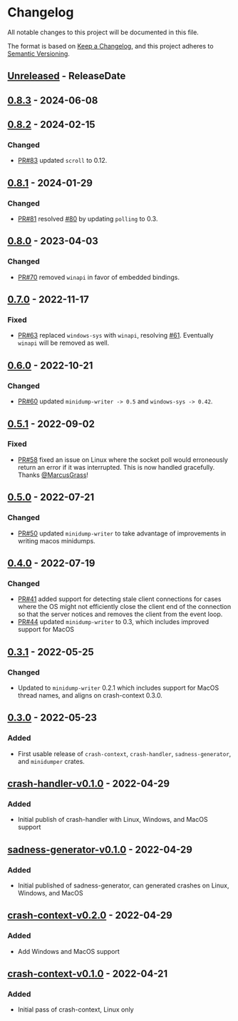 <!-- markdownlint-disable blanks-around-headings blanks-around-lists no-duplicate-heading -->

# Changelog

All notable changes to this project will be documented in this file.

The format is based on [Keep a Changelog](https://keepachangelog.com/en/1.0.0/),
and this project adheres to [Semantic Versioning](https://semver.org/spec/v2.0.0.html).

<!-- next-header -->
## [Unreleased] - ReleaseDate
## [0.8.3] - 2024-06-08
## [0.8.2] - 2024-02-15
### Changed
- [PR#83](https://github.com/EmbarkStudios/crash-handling/pull/83) updated `scroll` to 0.12.

## [0.8.1] - 2024-01-29
### Changed
- [PR#81](https://github.com/EmbarkStudios/crash-handling/pull/81) resolved [#80](https://github.com/EmbarkStudios/crash-handling/issues/80) by updating `polling` to 0.3.

## [0.8.0] - 2023-04-03
### Changed
- [PR#70](https://github.com/EmbarkStudios/crash-handling/pull/70) removed `winapi` in favor of embedded bindings.

## [0.7.0] - 2022-11-17
### Fixed
- [PR#63](https://github.com/EmbarkStudios/crash-handling/pull/63) replaced `windows-sys` with `winapi`, resolving [#61](https://github.com/EmbarkStudios/crash-handling/issues/61). Eventually `winapi` will be removed as well.

## [0.6.0] - 2022-10-21
### Changed
- [PR#60](https://github.com/EmbarkStudios/crash-handling/pull/60) updated `minidump-writer -> 0.5` and `windows-sys -> 0.42`.

## [0.5.1] - 2022-09-02
### Fixed
- [PR#58](https://github.com/EmbarkStudios/crash-handling/pull/58) fixed an issue on Linux where the socket poll would erroneously return an error if it was interrupted. This is now handled gracefully. Thanks [@MarcusGrass](https://github.com/MarcusGrass)!

## [0.5.0] - 2022-07-21
### Changed
- [PR#50](https://github.com/EmbarkStudios/crash-handling/pull/50) updated `minidump-writer` to take advantage of improvements in writing macos minidumps.

## [0.4.0] - 2022-07-19
### Changed
- [PR#41](https://github.com/EmbarkStudios/crash-handling/pull/41) added support for detecting stale client connections for cases where the OS might not efficiently close the client end of the connection so that the server notices and removes the client from the event loop.
- [PR#44](https://github.com/EmbarkStudios/crash-handling/pull/44) updated `minidump-writer` to 0.3, which includes improved support for MacOS

## [0.3.1] - 2022-05-25
### Changed
- Updated to `minidump-writer` 0.2.1 which includes support for MacOS thread names, and aligns on crash-context 0.3.0.

## [0.3.0] - 2022-05-23
### Added
- First usable release of `crash-context`, `crash-handler`, `sadness-generator`, and `minidumper` crates.

## [crash-handler-v0.1.0] - 2022-04-29
### Added
- Initial publish of crash-handler with Linux, Windows, and MacOS support

## [sadness-generator-v0.1.0] - 2022-04-29
### Added
- Initial published of sadness-generator, can generated crashes on Linux, Windows, and MacOS

## [crash-context-v0.2.0] - 2022-04-29
### Added
- Add Windows and MacOS support

## [crash-context-v0.1.0] - 2022-04-21
### Added
- Initial pass of crash-context, Linux only

<!-- next-url -->
[Unreleased]: https://github.com/EmbarkStudios/crash-handling/compare/minidumper-0.8.3...HEAD
[0.8.3]: https://github.com/EmbarkStudios/crash-handling/compare/minidumper-0.8.2...minidumper-0.8.3
[0.8.2]: https://github.com/EmbarkStudios/crash-handling/compare/minidumper-0.8.1...minidumper-0.8.2
[0.8.1]: https://github.com/EmbarkStudios/crash-handling/compare/minidumper-0.8.0...minidumper-0.8.1
[0.8.0]: https://github.com/EmbarkStudios/crash-handling/compare/minidumper-0.7.0...minidumper-0.8.0
[0.7.0]: https://github.com/EmbarkStudios/crash-handling/compare/minidumper-0.6.0...minidumper-0.7.0
[0.6.0]: https://github.com/EmbarkStudios/crash-handling/compare/minidumper-0.5.1...minidumper-0.6.0
[0.5.1]: https://github.com/EmbarkStudios/crash-handling/compare/minidumper-0.5.0...minidumper-0.5.1
[0.5.0]: https://github.com/EmbarkStudios/crash-handling/compare/minidumper-0.4.0...minidumper-0.5.0
[0.4.0]: https://github.com/EmbarkStudios/crash-handling/compare/0.3.1...minidumper-0.4.0
[0.3.1]: https://github.com/EmbarkStudios/crash-handling/compare/0.3.0...0.3.1
[0.3.0]: https://github.com/EmbarkStudios/crash-handling/compare/crash-handler-v0.1.0...0.3.0
[crash-handler-v0.1.0]: https://github.com/EmbarkStudios/crash-handling/releases/tag/crash-handler-v0.1.0
[sadness-generator-v0.1.0]: https://github.com/EmbarkStudios/crash-handling/releases/tag/sadness-generator-v0.1.0
[crash-context-v0.2.0]: https://github.com/EmbarkStudios/crash-handling/releases/tag/crash-context-v0.2.0
[crash-context-v0.1.0]: https://github.com/EmbarkStudios/crash-handling/releases/tag/crash-context-v0.1.0
